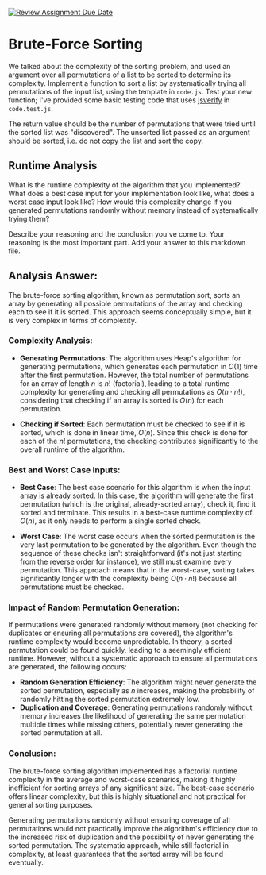 [![Review Assignment Due Date](https://classroom.github.com/assets/deadline-readme-button-24ddc0f5d75046c5622901739e7c5dd533143b0c8e959d652212380cedb1ea36.svg)](https://classroom.github.com/a/7eEMzrNd)
# Brute-Force Sorting

We talked about the complexity of the sorting problem, and used an argument over
all permutations of a list to be sorted to determine its complexity. Implement
a function to sort a list by systematically trying all permutations of the input
list, using the template in `code.js`. Test your new function; I've provided
some basic testing code that uses [jsverify](https://jsverify.github.io/) in
`code.test.js`.

The return value should be the number of permutations that were tried until the
sorted list was "discovered". The unsorted list passed as an argument should be
sorted, i.e. do not copy the list and sort the copy.

## Runtime Analysis

What is the runtime complexity of the algorithm that you implemented? What does
a best case input for your implementation look like, what does a worst case
input look like? How would this complexity change if you generated permutations
randomly without memory instead of systematically trying them?

Describe your reasoning and the conclusion you've come to. Your reasoning is the
most important part. Add your answer to this markdown file.

## Analysis Answer:
The brute-force sorting algorithm, known as permutation sort, sorts an array by generating all possible permutations of the array and checking each to see if it is sorted. This approach seems conceptually simple, but it is very complex in terms of complexity.

### Complexity Analysis:
- **Generating Permutations**: The algorithm uses Heap's algorithm for generating permutations, which generates each permutation in $O(1)$ time after the first permutation. However, the total number of permutations for an array of length $n$ is $n!$ (factorial), leading to a total runtime complexity for generating and checking all permutations as $O(n \cdot n!)$, considering that checking if an array is sorted is $O(n)$ for each permutation.

- **Checking if Sorted**: Each permutation must be checked to see if it is sorted, which is done in linear time, $O(n)$. Since this check is done for each of the $n!$ permutations, the checking contributes significantly to the overall runtime of the algorithm.

### Best and Worst Case Inputs:
- **Best Case**: The best case scenario for this algorithm is when the input array is already sorted. In this case, the algorithm will generate the first permutation (which is the original, already-sorted array), check it, find it sorted and terminate. This results in a best-case runtime complexity of $O(n)$, as it only needs to perform a single sorted check.

- **Worst Case**: The worst case occurs when the sorted permutation is the very last permutation to be generated by the algorithm. Even though the sequence of these checks isn't straightforward (it's not just starting from the reverse order for instance), we still must examine every permutation. This approach means that in the worst-case, sorting takes significantly longer with the complexity being $O(n \cdot n!)$ because all permutations must be checked.

### Impact of Random Permutation Generation: 
If permutations were generated randomly without memory (not checking for duplicates or ensuring all permutations are covered), the algorithm's runtime complexity would become unpredictable. In theory, a sorted permutation could be found quickly, leading to a seemingly efficient runtime. However, without a systematic approach to ensure all permutations are generated, the following occurs:
- **Random Generation Efficiency**: The algorithm might never generate the sorted permutation, especially as $n$ increases, making the probability of randomly hitting the sorted permutation extremely low.
- **Duplication and Coverage**: Generating permutations randomly without memory increases the likelihood of generating the same permutation multiple times while missing others, potentially never generating the sorted permutation at all.

### Conclusion:
The brute-force sorting algorithm implemented has a factorial runtime complexity in the average and worst-case scenarios, making it highly inefficient for sorting arrays of any significant size. The best-case scenario offers linear complexity, but this is highly situational and not practical for general sorting purposes.

Generating permutations randomly without ensuring coverage of all permutations would not practically improve the algorithm's efficiency due to the increased risk of duplication and the possibility of never generating the sorted permutation. The systematic approach, while still factorial in complexity, at least guarantees that the sorted array will be found eventually.
